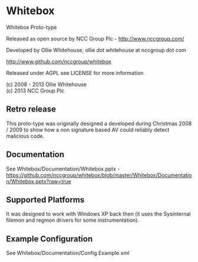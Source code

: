 Whitebox
===========

Whitebox Proto-type

Released as open source by NCC Group Plc - http://www.nccgroup.com/

Developed by Ollie Whitehouse, ollie dot whitehouse at nccgroup dot com

http://www.github.com/nccgroup/whitebox

Released under AGPL see LICENSE for more information

(c) 2008 - 2013 Ollie Whitehouse<br>
(c) 2013 NCC Group Plc

Retro release
-------------

This proto-type was originally designed a developed during Christmas 2008 / 2009 to
show how a non signature based AV could reliably detect malicious code.

Documentation
-------------
See Whitebox/Documentation/Whitebox.pptx - https://github.com/nccgroup/whitebox/blob/master/Whitebox/Documentation/Whitebox.pptx?raw=true

Supported Platforms
-------------
It was designed to work with Windows XP back then (it uses the Sysinternal filemon
and regmon drivers for some instrumentation).

Example Configuration
-------------
See Whitebox/Documentation/Config.Example.xml

